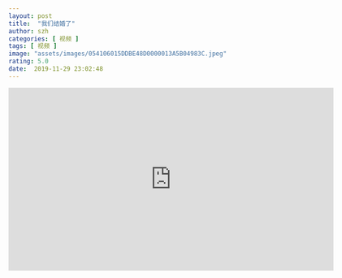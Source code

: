 ```yaml
---
layout: post
title:  "我们结婚了"
author: szh
categories: [ 视频 ]
tags: [ 视频 ]
image: "assets/images/054106015DDBE48D0000013A5B04983C.jpeg"
rating: 5.0
date:  2019-11-29 23:02:48
---
```


<iframe width="640" height="360" src="http://player.youku.com/embed/XNDQ0ODE2MDY2NA==" frameborder="0" allowfullscreen></iframe>